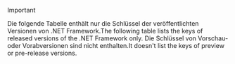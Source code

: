 
> [!IMPORTANT]
> <span data-ttu-id="0ead2-101">Die folgende Tabelle enthält nur die Schlüssel der veröffentlichten Versionen von .NET Framework.</span><span class="sxs-lookup"><span data-stu-id="0ead2-101">The following table lists the keys of released versions of the .NET Framework only.</span></span> <span data-ttu-id="0ead2-102">Die Schlüssel von Vorschau- oder Vorabversionen sind nicht enthalten.</span><span class="sxs-lookup"><span data-stu-id="0ead2-102">It doesn't list the keys of preview or pre-release versions.</span></span>
